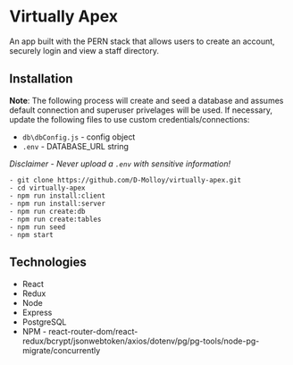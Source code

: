# Virtually Apex

An app built with the PERN stack that allows users to create an account, securely login and view a staff directory.

## Installation

**Note**: The following process will create and seed a database and assumes default connection and superuser privelages will be used. If necessary, update the following files to use custom credentials/connections:

- `db\dbConfig.js` - config object
- `.env` - DATABASE_URL string

_Disclaimer - Never upload a `.env` with sensitive information!_

```
- git clone https://github.com/D-Molloy/virtually-apex.git
- cd virtually-apex
- npm run install:client
- npm run install:server
- npm run create:db
- npm run create:tables
- npm run seed
- npm start
```

## Technologies

- React
- Redux
- Node
- Express
- PostgreSQL
- NPM - react-router-dom/react-redux/bcrypt/jsonwebtoken/axios/dotenv/pg/pg-tools/node-pg-migrate/concurrently
